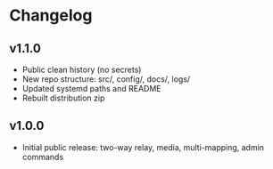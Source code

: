 # Changelog

## v1.1.0
- Public clean history (no secrets)
- New repo structure: src/, config/, docs/, logs/
- Updated systemd paths and README
- Rebuilt distribution zip

## v1.0.0
- Initial public release: two-way relay, media, multi-mapping, admin commands
